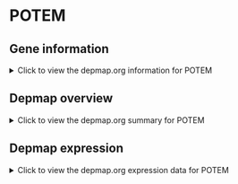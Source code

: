 <h1>POTEM</h1>

<h2>Gene information</h2>
<details>
  <summary>Click to view the depmap.org information for POTEM</summary>
  <iframe src="https://depmap.org/portal/gene/POTEM?tab=about" style="border:none;width:100%;height:800px"></iframe>
</details>

<h2>Depmap overview</h2>
<details>
  <summary>Click to view the depmap.org summary for POTEM</summary>
  <iframe src="https://depmap.org/portal/gene/POTEM?tab=overview" style="border:none;width:100%;height:800px"></iframe>
</details>

<h2>Depmap expression</h2>
<details>
  <summary>Click to view the depmap.org expression data for POTEM</summary>
  <iframe src="https://depmap.org/portal/gene/POTEM?tab=characterization" style="border:none;width:100%;height:800px"></iframe>
</details>


<!--
<h2>Reactome Pathway diagram</h2>
PNAME
-->


